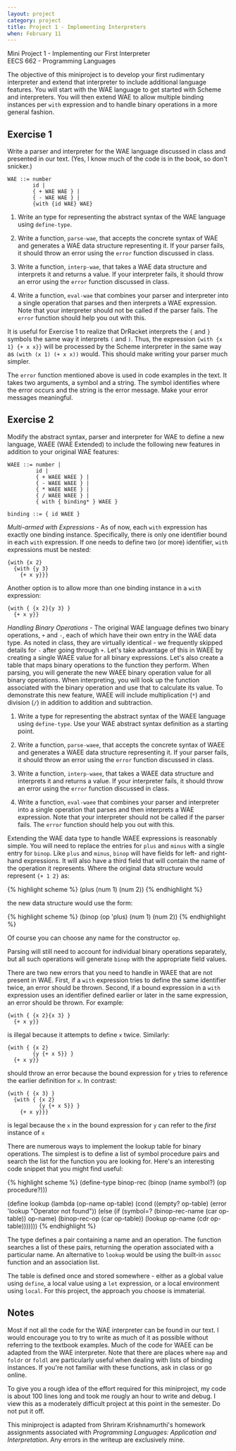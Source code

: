 ```yaml
---
layout: project
category: project
title: Project 1 - Implementing Interpreters
when: February 11
---
```


Mini Project 1 - Implementing our First Interpreter  
EECS 662 - Programming Languages  

The objective of this miniproject is to develop your first
rudimentary interpreter and extend that interpreter to include
additional language features.  You will start with the WAE language to get started with Scheme and interpreters.  You will then extend WAE to allow multiple binding instances per `with` expression and to handle binary operations in a more general fashion.


## Exercise 1
  
Write a parser and interpreter for the WAE language discussed in
class and presented in our text.  (Yes, I know much of the code is
in the book, so don't snicker.)


    WAE ::= number
            id |
            { + WAE WAE } |
            { - WAE WAE } |
            {with {id WAE} WAE}

1. Write an type for representing the abstract syntax of the WAE
language using `define-type`. 

1. Write a function, `parse-wae`, that accepts the concrete
syntax of WAE and generates a WAE data structure representing it.
If your parser fails, it should throw an error using the
`error` function discussed in class.

1. Write a function, `interp-wae`, that takes a WAE data
structure and interprets it and returns a value.  If your
interpreter fails, it should throw an error using the `error`
function discussed in class.

1. Write a function, `eval-wae` that combines your parser
and interpreter into a single operation that parses and then
interprets a WAE expression.  Note that your interpreter should
not be called if the parser fails.  The `error` function
should help you out with this.

It is useful for Exercise 1 to realize that DrRacket
interprets the `{` and `}` symbols the same way it
interprets `(` and `)`.  Thus, the expression
`{with {x 1} {+ x x}}` will be processed by the Scheme
interpreter in the same way as `(with (x 1) (+ x x))` would.
This should make writing your parser much simpler.

The `error` function mentioned above is used in code examples in
the text.  It takes two arguments, a symbol and a string.  The symbol
identifies where the error occurs and the string is the error
message.  Make your error messages meaningful.

## Exercise 2
  
Modify the abstract syntax, parser and interpreter for WAE to define a new language, WAEE (WAE Extended) to include the following new features in addition to your original WAE features:

    WAEE ::= number |
             id |
             { + WAEE WAEE } |
             { - WAEE WAEE } |
             { * WAEE WAEE } |
             { / WAEE WAEE } |
		     { with { binding* } WAEE }

	binding ::= { id WAEE }

*Multi-armed with Expressions* - As of now, each `with` expression has exactly one binding instance. Specifically, there is only one identifier bound in each `with` expression.  If one needs to define two (or more) identifier, `with` expressions must be nested:

    {with {x 2}
      {with {y 3}
        {+ x y}}}

Another option is to allow more than one binding instance in a
`with` expression:

    {with { {x 2}{y 3} }
      {+ x y}}

*Handling Binary Operations* - The original WAE language defines two binary operations, `+` and `-`, each of which have their own entry in the WAE data type.  As noted in class, they are virtually identical - we frequently skipped details for `-` after going through `+`.  Let's take advantage of this in WAEE by creating a single WAEE value for all binary expressions.  Let's also create a table that maps binary operations to the function they perform.  When parsing, you will generate the new WAEE binary operation value for all binary operations.  When interpreting, you will look up the function associated with the binary operation and use that to calculate its value.  To demonstrate this new feature, WAEE will include multiplication (`*`) and division (`/`) in addition
to addition and subtraction.

1. Write a type for representing the abstract syntax of the WAEE
    language using `define-type`.  Use your WAE abstract syntax
    definition as a starting point.
    
1. Write a function, `parse-waee`, that accepts the concrete
    syntax of WAEE and generates a WAEE data structure representing it. If your parser fails, it should throw an error using the `error` function discussed in class.  
    
1. Write a function, `interp-waee`, that takes a WAEE data
    structure and interprets it and returns a value.  If your
    interpreter fails, it should throw an error using the `error`
    function discussed in class.
    
1. Write a function, `eval-waee` that combines your parser
    and interpreter into a single operation that parses and then
    interprets a WAE expression.  Note that your interpreter should not be called if the parser fails.  The `error` function
    should help you out with this.

Extending the WAE data type to handle WAEE expressions is
reasonably simple.  You will need to replace the entries for
`plus` and `minus` with a single entry for `binop`.  Like `plus` and `minus`, `binop` will have fields for left- and right-hand expressions.
It will also have a third field that will contain the name of the
operation it represents.  Where the original data structure would
represent `{+ 1 2}` as:

{% highlight scheme %}
(plus (num 1) (num 2))
{% endhighlight %}

the new data structure would use the form:

{% highlight scheme %}
(binop (op 'plus) (num 1) (num 2))
{% endhighlight %}

Of course you can choose any name for the constructor `op`.

Parsing will still need to account for individual binary operations separately, but all such operations will generate `binop` with the appropriate field values.

There are two new errors that you need to handle in WAEE
that are not present in WAE.  First, if a `with` expression
tries to define the same identifier twice, an error should be thrown. Second, if a bound expression in a `with` expression uses an
identifier defined earlier or later in the same expression, an error should be thrown.  For example:

	{with { {x 2}{x 3} }
      {+ x y}}

is illegal because it attempts to define `x` twice.
Similarly:

	{with { {x 2}
            {y {+ x 5}} }
      {+ x y}}

should throw an error because the bound expression for
`y` tries to reference the earlier definition for `x`.
In contrast:

	{with { {x 3} }
      {with { {x 2}
              {y {+ x 5}} }
        {+ x y}}}

is legal because the `x` in the bound expression for
`y` can refer to the *first* instance of `x`

There are numerous ways to implement the lookup table for
binary operations.  The simplest is to define a list of symbol
procedure pairs and search the list for the function you are looking for.  Here's an interesting code snippet that you might find useful:


{% highlight scheme %} 
(define-type binop-rec
  (binop (name symbol?) (op procedure?)))

(define lookup
  (lambda (op-name op-table)
     (cond ((empty? op-table) (error 'lookup "Operator not found"))
           (else (if (symbol=? (binop-rec-name (car op-table)) op-name)
                     (binop-rec-op (car op-table))
                     (lookup op-name (cdr op-table)))))))
{% endhighlight %}

The type defines a pair containing a name and an operation.  The
function searches a list of these pairs, returning the operation
associated with a particular name.  An alternative to `lookup`
would be using the built-in `assoc` function and an association
list.

The table is defined once and stored somewhere - either as a global value using `define`, a local value using a `let`
expression, or a local environment using `local`.  For this
project, the approach you choose is immaterial.

## Notes

Most if not all the code for the WAE interpreter can be found in our text.  I would encourage you to try to write as much of it as possible without referring to the textbook examples.  Much of the code for WAEE can be adapted from the WAE interpreter.  Note that there are places where `map` and `foldr` or `foldl` are particularly useful when dealing with lists of binding instances.  If
you're not familiar with these functions, ask in class or go online.

To give you a rough idea of the effort required for this
miniproject, my code is about 100 lines long and took me rougly an hour to write and debug.  I view this as a moderately difficult project at this point in the semester.  Do not put it off.

This miniproject is adapted from Shriram Krishnamurthi's
homework assignments associated with *Programming Languages:
  Application and Interpretation*.  Any errors in the writeup are
exclusively mine.
